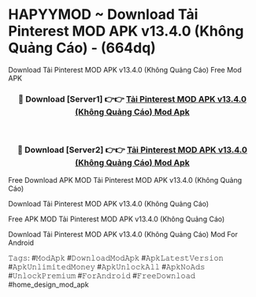 # HAPYYMOD ~ Download Tải Pinterest MOD APK v13.4.0 (Không Quảng Cáo) - (664dq)
Download Tải Pinterest MOD APK v13.4.0 (Không Quảng Cáo) Free Mod APK

<div align="center">
<h3>🔴 Download [Server1] 👉👉 <a href="https://apk-comot.site?title=Tải_Pinterest_MOD_APK_v13.4.0_(Không_Quảng_Cáo)">Tải Pinterest MOD APK v13.4.0 (Không Quảng Cáo) Mod Apk</a></h3><br>

<h3>🔴 Download [Server2] 👉👉 <a href="https://apk-comot.site?title=Tải_Pinterest_MOD_APK_v13.4.0_(Không_Quảng_Cáo)">Tải Pinterest MOD APK v13.4.0 (Không Quảng Cáo) Mod Apk</a></h3>
</div>


Free Download APK MOD Tải Pinterest MOD APK v13.4.0 (Không Quảng Cáo)

Download Tải Pinterest MOD APK v13.4.0 (Không Quảng Cáo) 

Free APK MOD Tải Pinterest MOD APK v13.4.0 (Không Quảng Cáo) 

Download Tải Pinterest MOD APK v13.4.0 (Không Quảng Cáo) Mod For Android

𝚃𝚊𝚐𝚜: #𝙼𝚘𝚍𝙰𝚙𝚔 #𝙳𝚘𝚠𝚗𝚕𝚘𝚊𝚍𝙼𝚘𝚍𝙰𝚙𝚔 #𝙰𝚙𝚔𝙻𝚊𝚝𝚎𝚜𝚝𝚅𝚎𝚛𝚜𝚒𝚘𝚗 #𝙰𝚙𝚔𝚄𝚗𝚕𝚒𝚖𝚒𝚝𝚎𝚍𝙼𝚘𝚗𝚎𝚢 #𝙰𝚙𝚔𝚄𝚗𝚕𝚘𝚌𝚔𝙰𝚕𝚕 #𝙰𝚙𝚔𝙽𝚘𝙰𝚍𝚜 #𝚄𝚗𝚕𝚘𝚌𝚔𝙿𝚛𝚎𝚖𝚒𝚞𝚖 #𝙵𝚘𝚛𝙰𝚗𝚍𝚛𝚘𝚒𝚍 #𝙵𝚛𝚎𝚎𝙳𝚘𝚠𝚗𝚕𝚘𝚊𝚍 #home_design_mod_apk